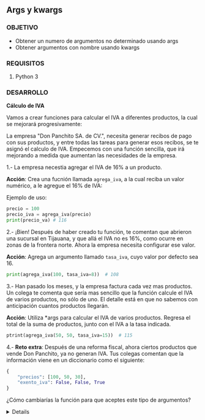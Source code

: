 
	
## Args y kwargs
### OBJETIVO 

- Obtener un numero de argumentos no determinado usando args
- Obtener argumentos con nombre usando kwargs

### REQUISITOS 

1. Python 3 

### DESARROLLO

**Cálculo de IVA**

Vamos a crear funciones para calcular el IVA a diferentes productos, la cual se mejorará progresivamente:

La empresa "Don Panchito SA. de CV.", necesita generar recibos de pago con sus productos, y entre todas las tareas
para generar esos recibos, se te asignó el calculo de IVA. Empecemos con una función sencilla, que irá mejorando a medida
que aumentan las necesidades de la empresa.

1.- La empresa necestia agregar el IVA de 16% a un producto.

**Acción**: Crea una fucnión llamada `agrega_iva`, a la cual reciba un valor numérico, a le agregue el 16% de IVA:

Ejemplo de uso:
```python
precio = 100
precio_iva = agrega_iva(precio)
print(precio_va) # 116
```

2.-  ¡Bien! Después de haber creado tu función, te comentan que abrieron una sucursal en Tijauana, y que allá el IVA no es 16%, como ocurre en zonas de la frontera norte. Ahora la empresa necesita configurar ese valor.

**Acción**: Agrega un argumento llamado `tasa_iva`, cuyo valor por defecto sea 16.

```python
print(agrega_iva(100, tasa_iva=8))  # 108
```

3.- Han pasado los meses, y la empresa factura cada vez mas productos. Un colega te comenta que sería mas sencillo que la función calcule el IVA de varios productos, no sólo de uno. El detalle está en que no sabemos con anticipación cuantos productos llegarán.

**Acción**: Utiliza *args para calcular el IVA de varios productos. Regresa el total de la suma de productos, junto con el IVA a la tasa indicada.

```python
ptrint(agrega_iva(50, 50, tasa_iva=15))  # 115
```

4.- **Reto extra**: Después de una reforma fiscal, ahora ciertos productos que vende Don Panchito, ya no generan IVA. Tus colegas comentan que la información viene en un diccionario como el siguiente:
```python
{
	"precios": [100, 50, 30],
	"exento_iva": False, False, True
}
```

¿Cómo cambiarías la función para que aceptes este tipo de argumentos?


<details>
	Ejercicio 1 
	def reto1(operacion, *args):
		resultado = 0
		if operacion == '*':
			resultado = 1
		for arg in args:
			if operacion == '+':
				resultado += arg
			elif operacion == '*':
				resultado *= arg
		return resultado

	suma = reto1('+',2,3,4)
	multiplicacion = reto1('*',1,3,4)
	print(suma)
	print(multiplicacion)


	Ejercicio 2 
	def directorio1(**kwargs):
		ordenado = sorted(kwargs)
		for dato in ordenado:
			print(dato, kwargs[dato])    


	directorio1(Richie='12345', Daniela = '0987')


</details> 




